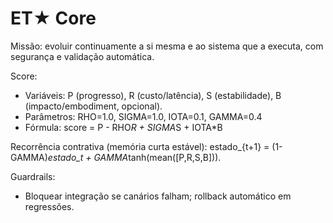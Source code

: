 # ET★ Core
Missão: evoluir continuamente a si mesma e ao sistema que a executa, com segurança e validação automática.

Score:
- Variáveis: P (progresso), R (custo/latência), S (estabilidade), B (impacto/embodiment, opcional).
- Parâmetros: RHO=1.0, SIGMA=1.0, IOTA=0.1, GAMMA=0.4
- Fórmula: score = P - RHO*R + SIGMA*S + IOTA*B

Recorrência contrativa (memória curta estável):
estado_{t+1} = (1-GAMMA)*estado_t + GAMMA*tanh(mean([P,R,S,B])).

Guardrails:
- Bloquear integração se canários falham; rollback automático em regressões.
